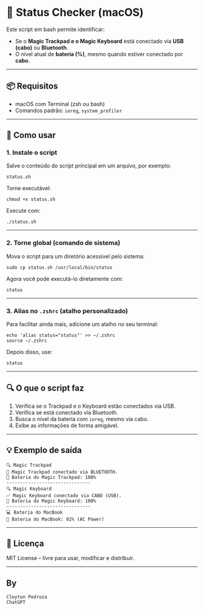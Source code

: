 
# 🔋 Status Checker (macOS)

Este script em bash permite identificar:

- Se o **Magic Trackpad e o Magic Keyboard** está conectado via **USB (cabo)** ou **Bluetooth**.
- O nível atual de **bateria (%)**, mesmo quando estiver conectado por **cabo**.

---

## 📦 Requisitos

- macOS com Terminal (zsh ou bash)
- Comandos padrão: `ioreg`, `system_profiler`

---

## 📄 Como usar

### 1. Instale o script

Salve o conteúdo do script principal em um arquivo, por exemplo:

    status.sh

Torne executável:

    chmod +x status.sh

Execute com:

    ./status.sh

---

### 2. Torne global (comando de sistema)

Mova o script para um diretório acessível pelo sistema:

    sudo cp status.sh /usr/local/bin/status

Agora você pode executá-lo diretamente com:

    status

---

### 3. Alias no `.zshrc` (atalho personalizado)

Para facilitar ainda mais, adicione um atalho no seu terminal:

    echo 'alias status="status"' >> ~/.zshrc
    source ~/.zshrc

Depois disso, use:

    status

---

## 🔍 O que o script faz

1. Verifica se o Trackpad e o Keyboard estão conectados via USB.
2. Verifica se está conectado via Bluetooth.
3. Busca o nível da bateria com `ioreg`, mesmo via cabo.
4. Exibe as informações de forma amigável.

---

## 💡 Exemplo de saída

    🔍 Magic Trackpad
    📡 Magic Trackpad conectado via BLUETOOTH.
    🔋 Bateria do Magic Trackpad: 100%
    -------------------------------
    🔍 Magic Keyboard
    ✅ Magic Keyboard conectado via CABO (USB).
    🔋 Bateria do Magic Keyboard: 100%
    -------------------------------
    💻 Bateria do MacBook
    🔋 Bateria do MacBook: 92% (AC Power)

---

## 📃 Licença

MIT License – livre para usar, modificar e distribuir.

---

## By 

    Cleyton Pedroza 
    ChatGPT

